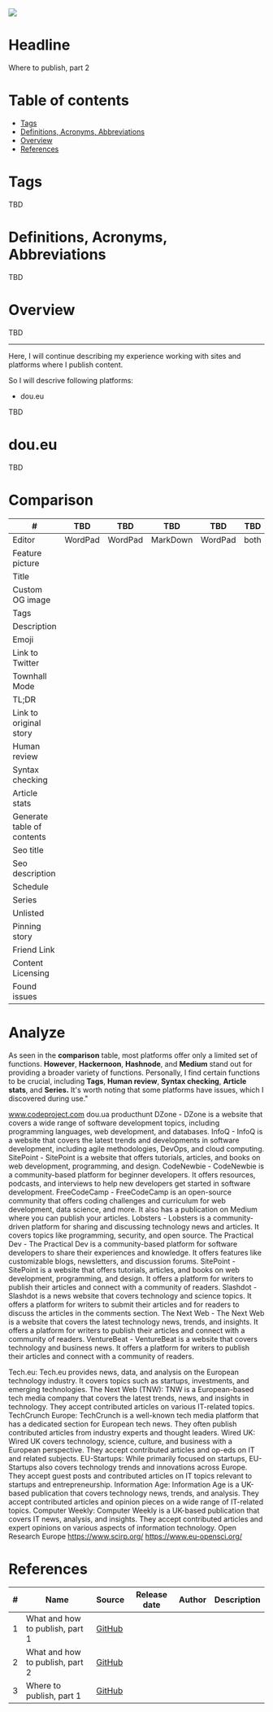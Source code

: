 <img src="https://img.shields.io/badge/Maintained%3F-yes-green.svg"/>

# Headline
Where to publish, part 2

# Table of contents
- [Tags](./PublishWhere2_en.md#tags)
- [Definitions, Acronyms, Abbreviations](./PublishWhere2_en.md#definitions-acronyms-abbreviations)
- [Overview](./PublishWhere2_en.md#overview)
- [References](./PublishWhere2_en.md#references)

# Tags
TBD

# Definitions, Acronyms, Abbreviations
TBD

# Overview
TBD 

---

Here, I will continue describing my experience working with sites and platforms where I publish content.

So I will descrive following platforms:
- dou.eu

TBD

# dou.eu
TBD

# Comparison
| #             |TBD |TBD|TBD|TBD|TBD|TBD|TBD|
| -             |---------- |--------|------|------|------|-----|:------:|
|Editor         |WordPad  |WordPad|MarkDown|WordPad|both|WordPad|WordPad |
|Feature picture|          |       |     |     |     |    |      |
|Title          |          |       |     |     |     |    |      |
|Custom OG image|          |       |     |     |     |    |      |
|Tags           |          |       |     |     |     |    |      |
|Description    |          |       |     |     |     |    |      |
|Emoji          |          |       |     |     |     |    |      |
|Link to Twitter|          |       |     |     |     |    |      |
|Townhall Mode  |          |       |     |     |     |    |      |
|TL;DR          |          |       |     |     |     |    |      |
|Link to original story|   |       |     |     |     |    |      |
|Human review   |          |       |     |     |     |    |      |
|Syntax checking|          |       |     |     |     |    |      |
|Article stats  |          |       |     |     |     |    |      |
|Generate table of contents| |     |     |     |     |    |      |
|Seo title      |          |       |     |     |     |    |      |
|Seo description|          |       |     |     |     |    |      |
|Schedule       |          |       |     |     |     |    |      |
|Series         |          |       |     |     |     |    |      |
|Unlisted       |          |       |     |     |     |    |      |
|Pinning story  |          |       |     |     |     |    |      |
|Friend Link    |          |       |     |     |     |    |      |
|Content Licensing|        |       |     |     |     |    |      |
|Found issues   |          |       |     |     |     |    |      |

# Analyze
As seen in the **comparison** table, most platforms offer only a limited set of functions.
**However**, **Hackernoon**, **Hashnode**, and **Medium** stand out for providing a broader variety of functions.
Personally, I find certain functions to be crucial, including **Tags**, **Human review**, **Syntax checking**, **Article stats**, and **Series.**
It's worth noting that some platforms have issues, which I discovered during use."


www.codeproject.com
dou.ua
producthunt
DZone - DZone is a website that covers a wide range of software development topics, including programming languages, web development, and databases.
InfoQ - InfoQ is a website that covers the latest trends and developments in software development, including agile methodologies, DevOps, and cloud computing.
SitePoint - SitePoint is a website that offers tutorials, articles, and books on web development, programming, and design.
CodeNewbie - CodeNewbie is a community-based platform for beginner developers. It offers resources, podcasts, and interviews to help new developers get started in software development.
FreeCodeCamp - FreeCodeCamp is an open-source community that offers coding challenges and curriculum for web development, data science, and more. It also has a publication on Medium where you can publish your articles.
Lobsters - Lobsters is a community-driven platform for sharing and discussing technology news and articles. It covers topics like programming, security, and open source.
The Practical Dev - The Practical Dev is a community-based platform for software developers to share their experiences and knowledge. It offers features like customizable blogs, newsletters, and discussion forums.
SitePoint - SitePoint is a website that offers tutorials, articles, and books on web development, programming, and design. It offers a platform for writers to publish their articles and connect with a community of readers.
Slashdot - Slashdot is a news website that covers technology and science topics. It offers a platform for writers to submit their articles and for readers to discuss the articles in the comments section.
The Next Web - The Next Web is a website that covers the latest technology news, trends, and insights. It offers a platform for writers to publish their articles and connect with a community of readers.
VentureBeat - VentureBeat is a website that covers technology and business news. It offers a platform for writers to publish their articles and connect with a community of readers.

Tech.eu: Tech.eu provides news, data, and analysis on the European technology industry. It covers topics such as startups, investments, and emerging technologies.
The Next Web (TNW): TNW is a European-based tech media company that covers the latest trends, news, and insights in technology. They accept contributed articles on various IT-related topics.
TechCrunch Europe: TechCrunch is a well-known tech media platform that has a dedicated section for European tech news. They often publish contributed articles from industry experts and thought leaders.
Wired UK: Wired UK covers technology, science, culture, and business with a European perspective. They accept contributed articles and op-eds on IT and related subjects.
EU-Startups: While primarily focused on startups, EU-Startups also covers technology trends and innovations across Europe. They accept guest posts and contributed articles on IT topics relevant to startups and entrepreneurship.
Information Age: Information Age is a UK-based publication that covers technology news, trends, and analysis. They accept contributed articles and opinion pieces on a wide range of IT-related topics.
Computer Weekly: Computer Weekly is a UK-based publication that covers IT news, analysis, and insights. They accept contributed articles and expert opinions on various aspects of information technology.
Open Research Europe 
https://www.scirp.org/
https://www.eu-opensci.org/

# References
| # | Name                 | Source                | Release date           |  Author                 | Description   |
| - | ---------------------|---------------------- |----------------------- | ----------------------- |:-------------:|
| 1 | What and how to publish, part 1 |[GitHub](./PublishWhat1_en.md) | | | |
| 2 | What and how to publish, part 2 |[GitHub](./PublishWhat2_en.md) | | | |
| 3 | Where to publish, part 1 |[GitHub](./PublishWhere1_en.md) | | | |